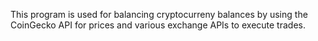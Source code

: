 This program is used for balancing cryptocurreny balances by using the CoinGecko API for prices and various exchange APIs to execute trades.
